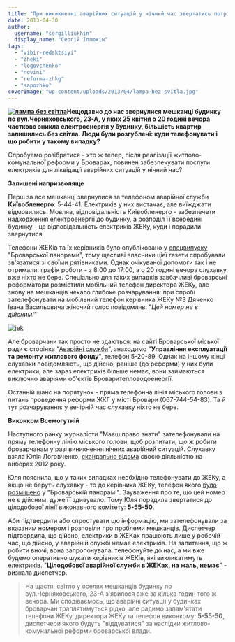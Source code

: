 ```yaml
---
title: "При виникненні аварійних ситуацій у нічний час звертатись потрібно... у довідку виконкому?"
date: 2013-04-30
author: 
  username: "sergilliukhin"
  display_name: "Сергій Іллюхін"
tags: 
  - "vibir-redaktsiyi"
  - "zheki"
  - "logovchenko"
  - "novini"
  - "reforma-zhkg"
  - "sapozhko"
coverImage: "wp-content/uploads/2013/04/lampa-bez-svitla.jpg"
---
```


**[![лампа без світла](https://mpz.brovary.org/wp-content/uploads/2013/04/lampa-bez-svitla.jpg)](https://mpz.brovary.org/wp-content/uploads/2013/04/lampa-bez-svitla.jpg)Нещодавно до нас звернулися мешканці будинку по вул.Черняховського, 23-А, у яких 25 квітня о 20 годині вечора частково зникла електроенергія у будинку, більшість квартир залишились без світла. Люди були розгублені: куди телефонувати і що робити у такому випадку?**

Спробуємо розібратися - хто ж тепер, після реалізації житлово-комунальної реформи у Броварах, повинен забезпечувати послуги електриків для ліквідації аварійних ситуацій у нічний час?

**Залишені напризволяще**

Перш за все мешканці звернулися за телефоном аварійної служби **Київобленерго**: 5-44-41. Електриків у них вистачає, але виїжджати відмовились. Мовляв, відповідальність Київобленерго - забезпечети надходження електроенергії до будинку, а розподіл її всередині будинку - це відповідальність електриків ЖЕКу, куди і порадили звернутися.

Телефони ЖЕКів та їх керівників було опубліковано у [спецвипуску](https://docs.brovary.org/p7101/28.03.2013) "Броварської панорами", тому щасливі власники цієї газети спробували зв'язатися зі своїми рятівниками. Однак очікуваної допомоги так і не отримали: графік роботи - з 8:00 до 17:00, а о 20 годині вечора слухавку вже ніхто не бере. Спеціально для таких випадків завбачливі броварські реформатори розмістили мобільний телефон директора ЖЕКу, але знову на мешканців чекало глибоке розчарування: при спробі зателефонувати на мобільний телефон керівника ЖЕКу №3 Дяченко Івана Васильовича жіночий голос повідомляв: "_Цей номер не є дійсним!_"

[![jek](https://mpz.brovary.org/wp-content/uploads/2013/04/jek.png)](https://mpz.brovary.org/wp-content/uploads/2013/04/jek.png)

Але броварчани так просто не здаються: на сайті Броварської міської ради є сторінка "[Аварійні служби](https://www.brovary-rada.gov.ua/avariyni_slujby)", знаходимо "**Управління експлуатації та ремонту житлового фонду**", телефон 5-20-89. Однак на іншому кінці слухавки повідомляють, що дійсно, раніше (до реформи) у них були електрики, але зараз електриків більше немає, вони займаються виключно аваріями об'єктів Броваритепловодоенергії.

Останній шанс на порятунок - пряма телефонна лінія міського голови з питань проведення реформи ЖКГ у місті Бровари (067-744-54-83). Та й тут розчарування: у вечірній час слухавку ніхто не бере.

**Виконком Всемогутній**

Наступного ранку журналісти "Маєш право знати" зателефонували на пряму телефонну лінію міського голови, щоб розпитати, що ж робити броварчанам у разі виникнення нічних аварійний ситуацій. Слухавку взяла Юлія Логовченко, [скандально відома](https://mpz.brovary.org/hto-i-navishho-sabotuvav-robotu-okruzhnoyi-viborchoyi-komisiyi-u-brovarah/) своєю діяльністю на виборах 2012 року.

Юля пояснила, що у таких випадках необхідно телефонувати до ЖЕКу, а якщо не беруть слухавку - то до керівника ЖЕКу, телефон якого [було розміщено](https://docs.brovary.org/p7101/28.03.2013) у "Броварській панорамі". Зауваження про те, що цей номер не є дійсним, дуже її здивувало. Тому Юля порадила звертатися до цілодобової лінії виконавчого комітету: **5-55-50**.

Аби підтвердити або спростувати цю інформацію, ми зателефонували за вказаним номером і розповіли про проблеми мешканців. Диспетчер підтвердила, що дійсно, електрики в ЖЕКах працюють лише у робочій час, що дійсно, у аварійній службі немає електриків. На запитання, що ж робити вночі, вона запропонувала: телефонуйте до нас, а ми вже будемо оперативно шукати керівників ЖЕКів, які викликатимуть електриків. "**Цілодобової аварійної служби в ЖЕКах, на жаль, немає**" - визнала диспетчер.

> На щастя, світло у оселях мешканців будинку по вул.Черняховського, 23-А з'явилося вже за кілька годин того ж вечора. Ми сподіваємось, що аварійні ситуації у будинках броварчан траплятимуться рідко, але радимо запам'ятати телефони ЖЕКу, директора ЖЕКу та телефон виконкому: **5-55-50**, диспетчери якого будуть "віддуватися" за наслідки житлово-комунальної реформи броварської влади.
